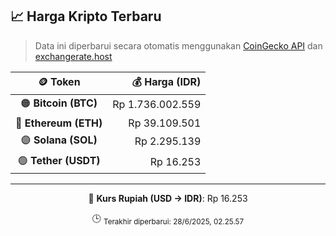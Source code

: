 

<!-- HARGA_KRIPTO -->
## 📈 Harga Kripto Terbaru

> Data ini diperbarui secara otomatis menggunakan [CoinGecko API](https://www.coingecko.com/) dan [exchangerate.host](https://exchangerate.host/)

<div align="center">

| 🪙 Token | 💰 Harga (IDR) |
|:------:|---------------:|
| 🟠 **Bitcoin (BTC)**   | Rp 1.736.002.559 |
| 🔵 **Ethereum (ETH)**  | Rp 39.109.501 |
| 🟣 **Solana (SOL)**    | Rp 2.295.139 |
| 🟢 **Tether (USDT)**   | Rp 16.253 |

---

💱 **Kurs Rupiah (USD → IDR)**: Rp 16.253

🕒 <sub>Terakhir diperbarui: 28/6/2025, 02.25.57</sub>

</div>
<!-- /HARGA_KRIPTO -->
